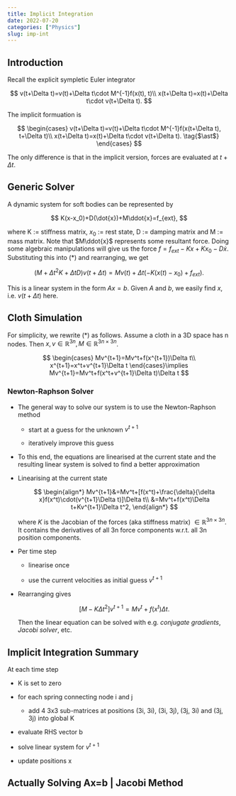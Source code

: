 ```yaml
---
title: Implicit Integration
date: 2022-07-20
categories: ["Physics"]
slug: imp-int
---
```


## Introduction

Recall the explicit sympletic Euler integrator

$$
v(t+\Delta t)=v(t)+\Delta t\cdot M^{-1}f(x(t), t)\\
x(t+\Delta t)=x(t)+\Delta t\cdot v(t+\Delta t).
$$

The implicit formuation is

$$
\begin{cases}
v(t+\Delta t)=v(t)+\Delta t\cdot M^{-1}f(x(t+\Delta t), t+\Delta t)\\
x(t+\Delta t)=x(t)+\Delta t\cdot v(t+\Delta t). \tag{$\ast$}
\end{cases}
$$

The only difference is that in the implicit version, forces are evaluated at $t+\Delta t$.

## Generic Solver

A dynamic system for soft bodies can be represented by

$$
K(x-x_0)+D(\dot{x})+M\ddot{x}=f_{ext},
$$

where K := stiffness matrix, $x_0$ := rest state, D := damping matrix and M := mass matrix. Note that $M\ddot{x}$ represents some resultant force. Doing some algebraic manipulations will give us the force $f=f_{ext}-Kx+Kx_0-D\dot{x}$. Substituting this into $(\ast)$ and rearranging, we get

$$
(M+\Delta t^2K+\Delta tD)v(t+\Delta t)=Mv(t)+\Delta t(-K(x(t)-x_0)+f_{ext}).
$$

This is a linear system in the form $Ax=b$. Given $A$ and $b$, we easily find $x$, i.e. $v(t+\Delta t)$ here.

## Cloth Simulation

For simplicity, we rewrite $(\ast)$ as follows. Assume a cloth in a 3D space has n nodes. Then $x,v\in\mathbb{R}^{3n},M\in\mathbb{R}^{3n\times3n}$.

$$
\begin{cases}
Mv^{t+1}=Mv^t+f(x^{t+1})\Delta t\\
x^{t+1}=x^t+v^{t+1}\Delta t
\end{cases}\implies
Mv^{t+1}=Mv^t+f(x^t+v^{t+1}\Delta t)\Delta t
$$

### Newton-Raphson Solver

- The general way to solve our system is to use the Newton-Raphson method
  
  - start at a guess for the unknown $v^{t+1}$
  
  - iteratively improve this guess

- To this end, the equations are linearised at the current state and the resulting linear system is solved to find a better approximation

- Linearising at the current state
  
  $$
  \begin{align*}
Mv^{t+1}&=Mv^t+[f(x^t)+\frac{\delta}{\delta x}f(x^t)\cdot(v^{t+1}\Delta t)]\Delta t\\
&=Mv^t+f(x^t)\Delta t+Kv^{t+1}\Delta t^2,
\end{align*}
  $$
  
  where $K$ is the Jacobian of the forces (aka stiffness matrix) $\in\mathbb{R}^{3n\times3n}$. It contains the derivatives of all 3n force components w.r.t. all 3n position components.

- Per time step
  
  - linearise once
  
  - use the current velocities as initial guess $v^{t+1}$

- Rearranging gives
  
  $$
  [M-K\Delta t^2]v^{t+1}=Mv^t+f(x^t)\Delta t.
  $$
  
  Then the linear equation can be solved with e.g. *conjugate gradients*, *Jacobi solver*, etc.

## Implicit Integration Summary

At each time step

- K is set to zero

- for each spring connecting node i and j
  
  - add 4 3x3 sub-matrices at positions (3i, 3i), (3i, 3j), (3j, 3i) and (3j, 3j) into global K

- evaluate RHS vector b

- solve linear system for $v^{t+1}$

- update positions x

## Actually Solving Ax=b | Jacobi Method
